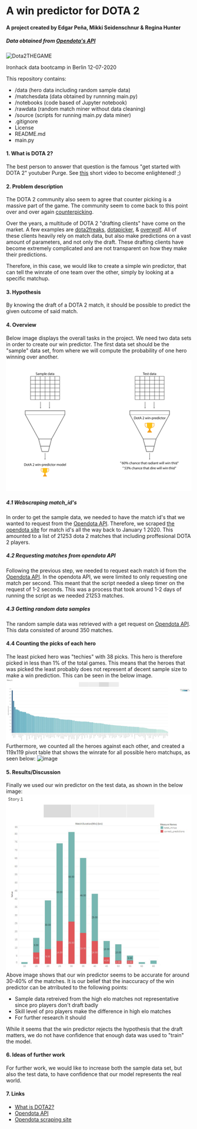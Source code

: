 # A win predictor for DOTA 2
#### A project created by Edgar Peña, Mikki Seidenschnur & Regina Hunter
##### Data obtained from [Opendota's API](https://docs.opendota.com/)

![Dota2THEGAME](https://i.imgur.com/alqL68J.jpg "introduction screen")

Ironhack data bootcamp in Berlin 12-07-2020

This repository contains:
* /data (hero data including random sample data)
* /matchesdata (data obtained by runnning main.py)
* /notebooks (code based of Jupyter notebook)
* /rawdata (random match miner without data cleaning)
* /source (scripts for running main.py data miner)
* .gitignore
* License
* README.md
* main.py

#### 1. What is DOTA 2?
The best person to answer that question is the famous "get started with DOTA 2" youtuber Purge. See [this](https://www.youtube.com/watch?v=9Szj-CloJiI) short video to become enlightened! ;)

#### 2. Problem description
The DOTA 2 community also seem to agree that counter picking is a massive part of the game. The community seem to come back to this point over and over again [counterpicking](https://www.reddit.com/r/learndota2/comments/6im5if/counterpickingdrafting_does_it_actually_matter_at/). 

Over the years, a multitude of DOTA 2 "drafting clients" have come on the market. A few examples are [dota2freaks](https://dota2freaks.com/drafting/), [dotapicker](http://dotapicker.com/counterpick), & [overwolf](https://www.overwolf.com/). All of these clients heavily rely on match data, but also make predictions on a vast amount of parameters, and not only the draft. These drafting clients have become extremely complicated and are not transparent on how they make their predictions.

Therefore, in this case, we would like to create a simple win predictor, that can tell the winrate of one team over the other, simply by looking at a specific matchup.

#### 3. Hypothesis
By knowing the draft of a DOTA 2 match, it should be possible to predict the given outcome of said match.

#### 4. Overview
Below image displays the overall tasks in the project. We need two data sets in order to create our win predictor. The first data set should be the "sample" data set, from where we will compute the probability of one hero winning over another.
![image](images/win_predictor_purpose.png)

##### 4.1 Webscraping match_id's
In order to get the sample data, we needed to have the match id's that we wanted to request from the [Opendota API](https://docs.opendota.com/#tag/matches). Therefore, we scraped [the opendota site](https://www.opendota.com/explorer?minDate=2020-06-12T17%3A10%3A30.924Z) for match id's all the way back to January 1 2020. This amounted to a list of 21253 dota 2 matches that including proffesional DOTA 2 players.

##### 4.2 Requesting matches from opendota API
Following the previous step, we needed to request each match id from the [Opendota API](https://docs.opendota.com/#tag/matches). In the opendota API, we were limited to only requesting one match per second. This meant that the script needed a sleep timer on the request of 1-2 seconds. This was a process that took around 1-2 days of running the script as we needed 21253 matches.

##### 4.3 Getting random data samples
The random sample data was retrieved with a get request on [Opendota API](https://docs.opendota.com/#tag/public-matches). This data consisted of around 350 matches. 

#### 4.4 Counting the picks of each hero
The least picked hero was "techies" with 38 picks. This hero is therefore picked in less than 1% of the total games. This means that the heroes that was picked the least probably does not represent af decent sample size to make a win prediction. This can be seen in the below image.
![image](images/story_4.jpg)
Furthermore, we counted all the heroes against each other, and created a 119x119 pivot table that shows the winrate for all possible hero matchups, as seen below:
![image](images/heatmaps.jpg)

#### 5. Results/Discussion
Finally we used our win predictor on the test data, as shown in the below image:
![image](images/story_2.jpg)
Above image shows that our win predictor seems to be accurate for around 30-40% of the matches. It is our belief that the inaccuracy of the win predictor can be atrributed to the following points:

* Sample data retreived from the high elo matches not representative since pro players don't draft badly
* Skill level of pro players make the difference in high elo matches
* For further research it should

While it seems that the win predictor rejects the hypothesis that the draft matters, we do not have confidence that enough data was used to "train" the model. 

#### 6. Ideas of further work
For further work, we would like to increase both the sample data set, but also the test data, to have confidence that our model represents the real world. 

#### 7. Links
* [What is DOTA2?](https://www.youtube.com/watch?v=9Szj-CloJiI)
* [Opendota API](https://www.opendota.com/api-keys)
* [Opendota scraping site](https://www.opendota.com/explorer?minDate=2020-06-13T07%3A39%3A52.077Z)
